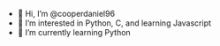 - 👋 Hi, I’m @cooperdaniel96
- 👀 I’m interested in Python, C, and learning Javascript
- 🌱 I’m currently learning Python

<!---
cooperdaniel96/cooperdaniel96 is a ✨ special ✨ repository because its `README.md` (this file) appears on your GitHub profile.
You can click the Preview link to take a look at your changes.
--->
